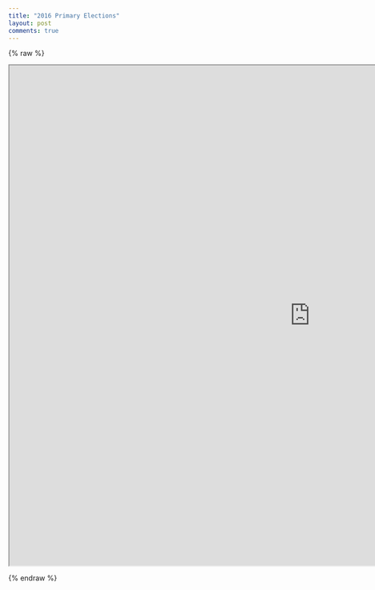 ```yaml
---
title: "2016 Primary Elections"
layout: post
comments: true
---
```


{% raw %}

 
<iframe src="https://public.tableau.com/profile/publish/2016PrimaryElection/Dashboard#!/publish-confirm" width="1200" height="1000"></iframe>

{% endraw %}
